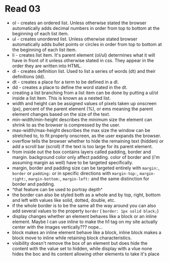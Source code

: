 # Read 03
- ol - creates an ordered list. Unless otherwise stated the browser automatically adds decimal numbers in order from top to bottom at the beginning of each list item.
- ul - creates unordered list. Unless otherwise stated browser automatically adds bullet points or circles in order from top to bottom at the beginning of each list item.
- li - creates list item. It's parent element (ol/ul) determines what it will have in front of it unless otherwise stated in css. They appear in the order they are written into HTML.
- dl - creates definition list. Used to list a series of words (dt) and their definitions (dd).
- dt - creates a place for a term to be defined in a dl.
- dd - creates a place to define the word stated in the dt.
- creating a list branching from a list item can be done by putting a ul/ol inside a list item. This is known as a nested list.
- width and height can be assigned values of pixels taken up onscreen (px), percent of the parent element (%), or ems meaning the parent element changes based on the size of the text.
- min-width/min-height describes the minimum size the element can shrink to as the browser is compressed by the user.
- max-width/max-height describes the max size the window can be stretched to, to fit properly onscreen, as the user expands the browser.
- overflow tells the browser whether to hide the remaining text (hidden) or add a scroll bar (scroll) if the text is too large for its parent element.
- from inside out the box contains layers called padding, border and margin. background color only affect padding. color of border and (i'm assuming margin as well) have to be targeted specifically.
- margin, border and padding size can be targeted entirely with `margin:`, `border` or `padding:` or in specific directions with `margin-top:`, `margin-right:`, `margin-bottom:`, `margin-left:` and the same distinction for border and padding.
- ^that feature can be used to portray depth^
- the border can also be styled both as a whole and by top, right, bottom and left with values like solid, dotted, double, etc.
- if the whole border is to be the same all the way around you can also add several values to the property `border` ( `border: 1px solid black;`)
- display changes whether an element behaves like a block or an inline element. Maybe I can use inline to make the h1 tag on my site actually center with the images vertically??? nope...
- block makes an inline element behave like a block, inline block makes a block move to inline while retaining block characteristics.
- visibility doesn't remove the box of an element but does hide the content with the value set to hidden, while display with a vlue none hides the boc and its content allowing other elements to take it's place